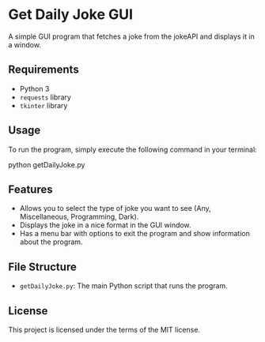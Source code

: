 # Get Daily Joke GUI

A simple GUI program that fetches a joke from the jokeAPI and displays it in a window.

## Requirements

- Python 3
- `requests` library
- `tkinter` library

## Usage

To run the program, simply execute the following command in your terminal:

python getDailyJoke.py


## Features

- Allows you to select the type of joke you want to see (Any, Miscellaneous, Programming, Dark).
- Displays the joke in a nice format in the GUI window.
- Has a menu bar with options to exit the program and show information about the program.

## File Structure

- `getDailyJoke.py`: The main Python script that runs the program.

## License

This project is licensed under the terms of the MIT license.

